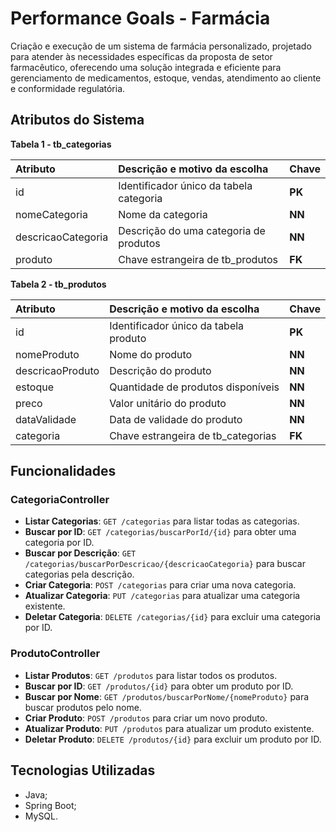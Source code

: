 

# Performance Goals - Farmácia

Criação e execução de um sistema de farmácia personalizado, projetado para atender às necessidades específicas da proposta de setor farmacêutico, oferecendo uma solução integrada e eficiente para gerenciamento de medicamentos, estoque, vendas, atendimento ao cliente e conformidade regulatória.

## Atributos do Sistema

**Tabela 1 - tb_categorias**
 
<div align="center">

| Atributo   | Descrição e motivo da escolha       | Chave       |
| :---------- | :--------- | :---------------------------------- |
| id  | Identificador único da tabela categoria | **PK** |
| nomeCategoria | Nome da categoria | **NN** |
| descricaoCategoria | Descrição do uma categoria de produtos | **NN** |
| produto | Chave estrangeira de tb_produtos | **FK** |

</div>

**Tabela 2 - tb_produtos**
 
<div align="center">

| Atributo   | Descrição e motivo da escolha       | Chave       |
| :---------- | :--------- | :---------------------------------- |
| id  | Identificador único da tabela produto | **PK** |
| nomeProduto | Nome do produto | **NN** |
| descricaoProduto | Descrição do produto | **NN** |
| estoque | Quantidade de produtos disponíveis | **NN** |
| preco | Valor unitário do produto | **NN** |
| dataValidade | Data de validade do produto | **NN** |
| categoria | Chave estrangeira de tb_categorias | **FK** |

</div>


## Funcionalidades
### CategoriaController
- **Listar Categorias**: `GET /categorias` para listar todas as categorias. 
- **Buscar por ID**: `GET /categorias/buscarPorId/{id}` para obter uma categoria por ID. 
- **Buscar por Descrição**: `GET /categorias/buscarPorDescricao/{descricaoCategoria}` para buscar categorias pela descrição. 
- **Criar Categoria**: `POST /categorias` para criar uma nova categoria.
- **Atualizar Categoria**: `PUT /categorias` para atualizar uma categoria existente. 
- **Deletar Categoria**: `DELETE /categorias/{id}` para excluir uma categoria por ID. 

### ProdutoController
- **Listar Produtos**: `GET /produtos` para listar todos os produtos.
- **Buscar por ID**: `GET /produtos/{id}` para obter um produto por ID.
- **Buscar por Nome**: `GET /produtos/buscarPorNome/{nomeProduto}` para buscar produtos pelo nome.
- **Criar Produto**: `POST /produtos` para criar um novo produto.
- **Atualizar Produto**: `PUT /produtos` para atualizar um produto existente.
- **Deletar Produto**: `DELETE /produtos/{id}` para excluir um produto por ID. 


## Tecnologias Utilizadas
- Java;
- Spring Boot;
- MySQL.


